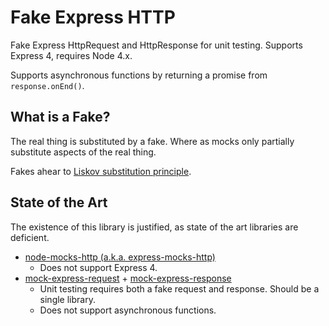 Fake Express HTTP
=================

Fake Express HttpRequest and HttpResponse for unit testing.  Supports Express 4, requires Node 4.x.

Supports asynchronous functions by returning a promise from `response.onEnd()`.

What is a Fake?
---------------

The real thing is substituted by a fake.  Where as mocks only partially substitute aspects of the real thing.

Fakes ahear to [Liskov substitution principle](https://en.wikipedia.org/wiki/Liskov_substitution_principle).

State of the Art
----------------

The existence of this library is justified, as state of the art libraries are deficient.

* [node-mocks-http (a.k.a. express-mocks-http)](https://github.com/howardabrams/node-mocks-http)
    * Does not support Express 4.
* [mock-express-request](https://github.com/lykmapipo/mock-express-request) + [mock-express-response](https://github.com/lykmapipo/mock-express-response)
    * Unit testing requires both a fake request and response.  Should be a single library.
    * Does not support asynchronous functions.
